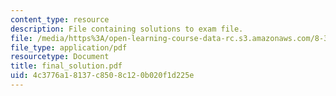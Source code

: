 ```yaml
---
content_type: resource
description: File containing solutions to exam file.
file: /media/https%3A/open-learning-course-data-rc.s3.amazonaws.com/8-311-electromagnetic-theory-spring-2004/4c3776a18137c8508c120b020f1d225e_final_solution.pdf
file_type: application/pdf
resourcetype: Document
title: final_solution.pdf
uid: 4c3776a1-8137-c850-8c12-0b020f1d225e
---
```

